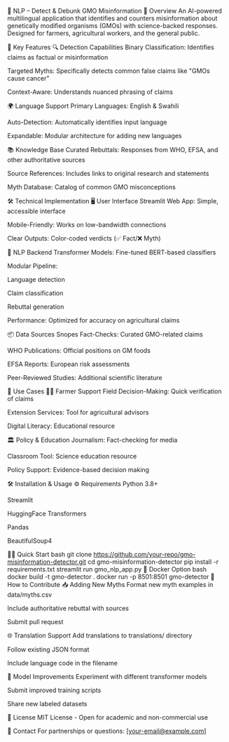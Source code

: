 🧬 NLP – Detect & Debunk GMO Misinformation
🌟 Overview
An AI-powered multilingual application that identifies and counters misinformation about genetically modified organisms (GMOs) with science-backed responses. Designed for farmers, agricultural workers, and the general public.

🚀 Key Features
🔍 Detection Capabilities
Binary Classification: Identifies claims as factual or misinformation

Targeted Myths: Specifically detects common false claims like "GMOs cause cancer"

Context-Aware: Understands nuanced phrasing of claims

🌍 Language Support
Primary Languages: English & Swahili

Auto-Detection: Automatically identifies input language

Expandable: Modular architecture for adding new languages

📚 Knowledge Base
Curated Rebuttals: Responses from WHO, EFSA, and other authoritative sources

Source References: Includes links to original research and statements

Myth Database: Catalog of common GMO misconceptions

🛠️ Technical Implementation
🖥️ User Interface
Streamlit Web App: Simple, accessible interface

Mobile-Friendly: Works on low-bandwidth connections

Clear Outputs: Color-coded verdicts (✅ Fact/❌ Myth)

🤖 NLP Backend
Transformer Models: Fine-tuned BERT-based classifiers

Modular Pipeline:

Language detection

Claim classification

Rebuttal generation

Performance: Optimized for accuracy on agricultural claims

📦 Data Sources
Snopes Fact-Checks: Curated GMO-related claims

WHO Publications: Official positions on GM foods

EFSA Reports: European risk assessments

Peer-Reviewed Studies: Additional scientific literature

🌱 Use Cases
👩‍🌾 Farmer Support
Field Decision-Making: Quick verification of claims

Extension Services: Tool for agricultural advisors

Digital Literacy: Educational resource

🏛️ Policy & Education
Journalism: Fact-checking for media

Classroom Tool: Science education resource

Policy Support: Evidence-based decision making

🛠️ Installation & Usage
⚙️ Requirements
Python 3.8+

Streamlit

HuggingFace Transformers

Pandas

BeautifulSoup4

🏃‍♂️ Quick Start
bash
git clone https://github.com/your-repo/gmo-misinformation-detector.git
cd gmo-misinformation-detector
pip install -r requirements.txt
streamlit run gmo_nlp_app.py
🐳 Docker Option
bash
docker build -t gmo-detector .
docker run -p 8501:8501 gmo-detector
🤝 How to Contribute
📥 Adding New Myths
Format new myth examples in data/myths.csv

Include authoritative rebuttal with sources

Submit pull request

🌐 Translation Support
Add translations to translations/ directory

Follow existing JSON format

Include language code in the filename

🧪 Model Improvements
Experiment with different transformer models

Submit improved training scripts

Share new labeled datasets

📜 License
MIT License - Open for academic and non-commercial use

📧 Contact
For partnerships or questions: [your-email@example.com]


